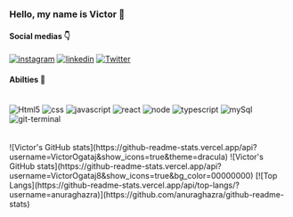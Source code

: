 ### Hello, my name is Victor 👋

#### Social medias 👇
[![instagram](https://img.shields.io/badge/Instagram-E4405F?style=for-the-badge&logo=instagram&logoColor=white)](https://www.instagram.com/victor.ogata/)
[![linkedin](https://img.shields.io/badge/LinkedIn-0077B5?style=for-the-badge&logo=linkedin&logoColor=white)](https://www.linkedin.com/in/victor-ogata/)
[![Twitter](https://img.shields.io/badge/Twitter-1DA1F2?style=for-the-badge&logo=twitter&logoColor=white)](https://twitter.com/Viquitorogata)

#### Abilties 🚀
<div style="display: inline_block"><br/>
  <img align="center" alt="Html5" src="https://img.shields.io/badge/HTML5-E34F26?style=for-the-badge&logo=html5&logoColor=white"/>
  <img align="center" alt="css" src="https://img.shields.io/badge/CSS3-1572B6?style=for-the-badge&logo=css3&logoColor=white"/>
  <img align="center" alt="javascript" src="https://img.shields.io/badge/JavaScript-F7DF1E?style=for-the-badge&logo=javascript&logoColor=black"/>
  <img align="center" alt="react" src="https://img.shields.io/badge/React-20232A?style=for-the-badge&logo=react&logoColor=61DAFB"/>
  <img align="center" alt="node" src="https://img.shields.io/badge/Node.js-43853D?style=for-the-badge&logo=node.js&logoColor=white"/>
  <img align="center" alt="typescript" src="https://img.shields.io/badge/TypeScript-007ACC?style=for-the-badge&logo=typescript&logoColor=white"/>
  <img align="center" alt="mySql" src="https://img.shields.io/badge/MySQL-00000F?style=for-the-badge&logo=mysql&logoColor=white"/>
  <img align="center" alt="git-terminal" src="https://img.shields.io/badge/GIT-E44C30?style=for-the-badge&logo=git&logoColor=white"/>
</div>

<br/>
<br/>
![Victor's GitHub stats](https://github-readme-stats.vercel.app/api?username=VictorOgataj&show_icons=true&theme=dracula)
![Victor's GitHub stats](https://github-readme-stats.vercel.app/api?username=VictorOgataj8&show_icons=true&bg_color=00000000)
[![Top Langs](https://github-readme-stats.vercel.app/api/top-langs/?username=anuraghazra)](https://github.com/anuraghazra/github-readme-stats)

